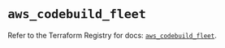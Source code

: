 # `aws_codebuild_fleet`

Refer to the Terraform Registry for docs: [`aws_codebuild_fleet`](https://registry.terraform.io/providers/hashicorp/aws/5.73.0/docs/resources/codebuild_fleet).
